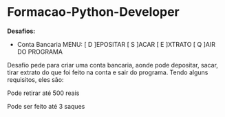 # Formacao-Python-Developer
**Desafios:**
- Conta Bancaria
      MENU:
      [ D ]EPOSITAR
      [ S ]ACAR
      [ E ]XTRATO
      [ Q ]AIR DO PROGRAMA

Desafio pede para criar uma conta bancaria, aonde pode depositar, sacar, tirar extrato do que foi feito na conta e sair do programa.
Tendo alguns requisitos, eles são:

  Pode retirar até 500 reais
  
  Pode ser feito até 3 saques
  
